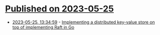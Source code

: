 # [Published on 2023-05-25](index.md)

* [2023-05-25, 13:34:59](https://lobste.rs/s/sl0hef/implementing_distributed_key_value) - [Implementing a distributed key-value store on top of implementing Raft in Go](https://notes.eatonphil.com/2023-05-25-raft.html)
